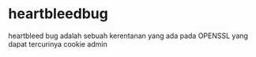 # heartbleedbug
heartbleed bug adalah sebuah kerentanan yang ada pada OPENSSL yang dapat tercurinya cookie admin
